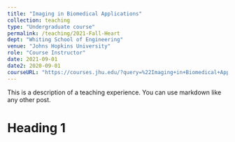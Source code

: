 ```yaml
---
title: "Imaging in Biomedical Applications"
collection: teaching
type: "Undergraduate course"
permalink: /teaching/2021-Fall-Heart
dept: "Whiting School of Engineering"
venue: "Johns Hopkins University"
role: "Course Instructor"
date: 2021-09-01
date2: 2020-09-01
courseURL: "https://courses.jhu.edu/?query=%22Imaging+in+Biomedical+Applications%22"
---
```


This is a description of a teaching experience. You can use markdown like any other post.

Heading 1
======

